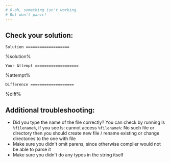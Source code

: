 ```yaml
---
# O-oh, something isn't working.
# But don't panic!  
---
```


## Check your solution:

`Solution
===================`

%solution%

`Your Attempt
===================`

%attempt%

`Difference
===================`

%diff%

## Additional troubleshooting:
 * Did you type the name of the file correctly? You can check by running ls `%filename%`, if you see ls: cannot access `%filename%`: No such file or directory then you should create new file / rename existing or change directories to the one with file
 * Make sure you didn't omit parens, since otherwise compiler would not be able to parse it
 * Make sure you didn't do any typos in the string itself

